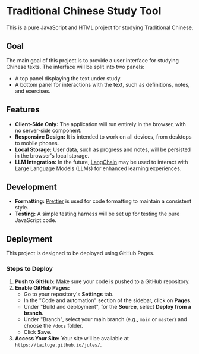# Traditional Chinese Study Tool

This is a pure JavaScript and HTML project for studying Traditional Chinese.

## Goal

The main goal of this project is to provide a user interface for studying Chinese texts. The interface will be split into two panels:
- A top panel displaying the text under study.
- A bottom panel for interactions with the text, such as definitions, notes, and exercises.

## Features

- **Client-Side Only:** The application will run entirely in the browser, with no server-side component.
- **Responsive Design:** It is intended to work on all devices, from desktops to mobile phones.
- **Local Storage:** User data, such as progress and notes, will be persisted in the browser's local storage.
- **LLM Integration:** In the future, [LangChain](https://www.langchain.com/) may be used to interact with Large Language Models (LLMs) for enhanced learning experiences.

## Development

- **Formatting:** [Prettier](https://prettier.io/) is used for code formatting to maintain a consistent style.
- **Testing:** A simple testing harness will be set up for testing the pure JavaScript code.

## Deployment

This project is designed to be deployed using GitHub Pages.

### Steps to Deploy

1.  **Push to GitHub:** Make sure your code is pushed to a GitHub repository.
2.  **Enable GitHub Pages:**
    *   Go to your repository's **Settings** tab.
    *   In the "Code and automation" section of the sidebar, click on **Pages**.
    *   Under "Build and deployment", for the **Source**, select **Deploy from a branch**.
    *   Under "Branch", select your main branch (e.g., `main` or `master`) and choose the `/docs` folder.
    *   Click **Save**.
3.  **Access Your Site:** Your site will be available at `https://tailuge.github.io/jules/`.